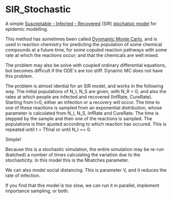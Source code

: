 # SIR_Stochastic
A simple [Susceptable - Infected - Recovered](https://en.wikipedia.org/wiki/Compartmental_models_in_epidemiology) (SIR) [stochatsic model](https://en.wikipedia.org/wiki/Gillespie_algorithm#Another_example:_The_SIR_epidemic_without_vital_dynamics) for epidemic modelling.

This method has sometimes been called [Dynmamic Monte Carlo](https://en.wikipedia.org/wiki/Dynamic_Monte_Carlo_method), and is 
used in reaction chemistry for predicting the population of some chemical
compounds at a future time, for some copuled reaction pathways with some rate
at which the reactions occur; and that the chemicals are well mixed.

The problem may also be solve with coupled ordinary differential equations, 
but becomes difficult if the ODE's are too stiff. Dynamic MC does not have
this problem.

The problem is almost idential for an SIR model, and works in the following way.
The initial populations of N_I, N_S are given, with N_R = 0; and also
the rates at which people are infected and recovered (InfRate, CureRate).
Starting from t=0, either an infection or a recovery will occor. The time to 
one of these reactions is sampled from an exponential distribution, whose parameter
is calculated from N_I, N_S, InfRate and CureRate. The time is stepped by the sample
and then one of the reactions is sampled. The populations is then ajusted according
to which reaction has occured. This is repeated until t = Tfinal or until N_I == 0.

Simple!           

Because this is a stochastic simulation, the entire simulation may be re-run (batched)
a number of times calculating the variation due to the stochasticity.
In this model this is the Nbatches parameter.

We can also model social distancing. This is parameter V, and it reduces
the rate of infection.

If you find that this model is too slow, we can run it in parallel, 
implement importance sampling, or both.

